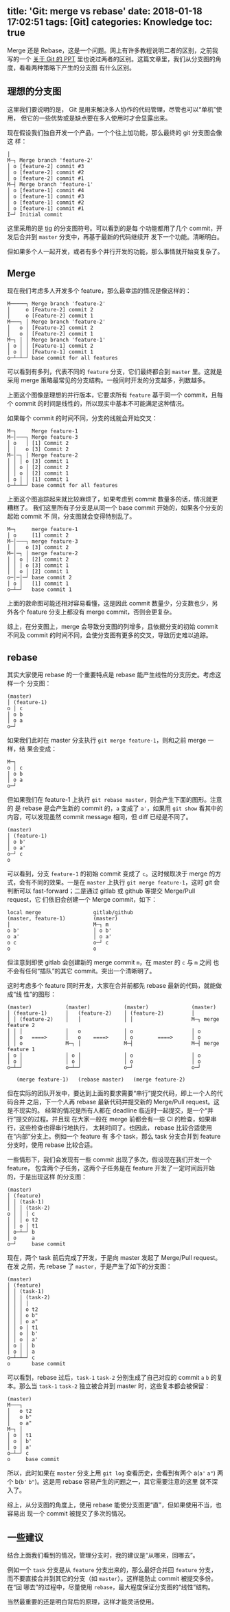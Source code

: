 title: 'Git: merge vs rebase'
date: 2018-01-18 17:02:51
tags: [Git]
categories: Knowledge
toc: true
---

Merge 还是 Rebase，这是一个问题。网上有许多教程说明二者的区别，之前我写的一个
[关于 Git 的 PPT](https://docs.google.com/presentation/d/18b-ehlVjU82_PzU64lkbVwkzPsK3T2yENmjwwL7FVfM/edit)
里也说过两者的区别。这篇文章里，我们从分支图的角度，看看两种策略下产生的分支图
有什么区别。

## 理想的分支图

这里我们要说明的是， Git 是用来解决多人协作的代码管理，尽管也可以“单机”使用，
但它的一些优势或是缺点要在多人使用时才会显露出来。

现在假设我们独自开发一个产品，一个个往上加功能，那么最终的 git 分支图会像这
样：

```
│
M─┐ Merge branch 'feature-2'
│ o [feature-2] commit #3
│ o [feature-2] commit #2
│ o [feature-2] commit #1
M─┤ Merge branch 'feature-1'
│ o [feature-1] commit #4
│ o [feature-1] commit #3
│ o [feature-1] commit #2
│ o [feature-1] commit #1
I─┘ Initial commit
```

这里采用的是 [tig](https://github.com/jonas/tig) 的分支图符号。可以看到的是每
个功能都用了几个 commit，开发后合并到 `master` 分支中，再基于最新的代码继续开
发下一个功能。清晰明白。

但如果多个人一起开发，或者有多个并行开发的功能，那么事情就开始变复杂了。

## Merge

现在我们考虑多人开发多个 feature，那么最幸运的情况是像这样的：

```
M─────┐ Merge branch 'feature-2'
│     o [Feature-2] commit 2
│     o [Feature-2] commit 1
M───┐ │ Merge branch 'feature-2'
│   o │ [Feature-2] commit 2
│   o │ [Feature-2] commit 1
M─┐ │ │ Merge branch 'feature-1'
│ o │ │ [Feature-1] commit 2
│ o │ │ [Feature-1] commit 1
o─┴─┴─┘ base commit for all features
```

可以看到有多列，代表不同的 `feature` 分支，它们最终都合到 `master` 里。这就是
采用 merge 策略最常见的分支结构。一般同时开发的分支越多，列数越多。

上面这个图像是理想的并行版本，它要求所有 `feature` 基于同一个 commit，且每个
commit 的时间是线性的，所以现实中基本不可能满足这种情况。

如果每个 commit 的时间不同，分支的线就会开始交叉：

```
M─┐     Merge feature-1
M─│───┐ Merge feature-3
│ o   │ [1] Commit 2
│ │   o [3] Commit 2
M─│─┐ │ Merge feature-2
│ │ │ o [3] commit 1
│ │ o │ [2] commit 2
│ │ o │ [2] commit 1
│ o │ │ [1] commit 1
o─┴─┴─┘ base commit for all features
```

上面这个图追踪起来就比较麻烦了，如果考虑到 commit 数量多的话，情况就更糟糕了。
我们这里所有子分支是从同一个 base commit 开始的，如果各个分支的起始 commit 不
同，分支图就会变得特别乱了。

```
M─┐     merge feature-1
│ o     [1] commit 2
M─│───┐ merge feature-3
│ │   o [3] commit 2
M─│─┐ │ merge feature-2
│ │ o │ [2] commit 2
│ │ │ o [3] commit 1
│ │ o │ [2] commit 1
o─│─│─┘ base commit 2
│ o │   [1] commit 1
o─┴─┘   base commit 1
```

上面的救命图可能还相对容易看懂，这是因此 commit 数量少，分支数也少，另外各个
feature 分支上都没有 merge commit，否则会更复杂。

综上，在分支图上，merge 会导致分支图的列增多，且依据分支的初始 commit 不同及
commit 的时间不同，会使分支图有更多的交叉，导致历史难以追踪。

## rebase

其实大家使用 rebase 的一个重要特点是 rebase 能产生线性的分支历史。考虑这样一个
分支图：

```
(master)
│ (feature-1)
o │ c
│ o b
│ o a
o─┘
```

如果我们此时在 master 分支执行 `git merge feature-1`，则和之前 merge 一样，结
果会变成：

```
M─┐
o │ c
│ o b
│ o a
o─┘
```

但如果我们在 feature-1 上执行 `git rebase master`，则会产生下面的图形。注意的
是 rebase 是会产生新的 commit 的，`a` 变成了 `a'`，如果用 `git show` 看其中的
内容，可以发现虽然 commit message 相同，但 diff 已经是不同了。

```
(master)
│ (feature-1)
│ o b'
│ o a'
o─┘ c
o
```

可以看到，分支 `feature-1` 的初始 commit 变成了 `c`。这时候取决于 merge 的方
式，会有不同的效果。一是在 `master` 上执行 `git merge feature-1`，这时 git 会
判断可以 fast-forward；二是通过 gitlab 或 github 等提交 Merge/Pull request，它
们依旧会创建一个 Merge commit，如下：

```
local merge                 gitlab/github
(master, feature-1)         (master)
│                           M─┐ m
o b'                        │ o b'
o a'                        │ o a'
o c                         o─┘ c
o                           o
```

但注意到即使 gitlab 会创建新的 merge commit `m`，在 master 的 `c` 与 `m` 之间
也不会有任何“插队”的其它 commit。突出一个清晰明了。

这时考虑多个 feature 同时开发，大家在合并前都先 rebase 最新的代码，就能做成“线
性”的图形：

```
(master)           (master)           (master)              (master)
│ (feature-1)      │   (feature-2)    │ (feature-2)         │
│ │ (feature-2)    │   │              │ │                   M─┐ merge feature 2
│ │ │              │   o              │ o                   │ o
│ │ o   ====>      │   o    ====>     │ o        ====>      │ o
│ │ o              M─┐ │              M─┤                   M─┤ merge feature 1
│ o │              │ o │              │ o                   │ o
│ o │              │ o │              │ o                   │ o
o─┴─┘              o─┴─┘              o─┘                   o─┘

   (merge feature-1)   (rebase master)   (merge feature-2)
```

但在实际的团队开发中，要达到上面的要求需要“串行”提交代码，即上一个人的代码合并
之后，下一个人再 rebase 最新代码并提交新的 Merge/Pull request。这是不现实的。
经常的情况是所有人都在 deadline 临近时一起提交，是一个“并行”提交的过程。并且现
在大家一般在 merge 前都会有一些 CI 的检查，如果串行，这些检查也得串行地执行，
太耗时间了。也因此， rebase 比较合适使用在“内部”分支上。例如一个 feature 有
多个 task，那么 task 分支合并到 feature 分支时，使用 rebase 比较合适。

一些情形下，我们会发现有一些 commit 出现了多次，假设现在我们开发一个 feature，
包含两个子任务，这两个子任务是在 feature 开发了一定时间后开始的，于是出现这样
的分支图：

```
(master)
│ (feature)
│ │ (task-1)
│ │ │ (task-2)
o │ │ │ c
│ │ │ o t2
│ │ o │ t1
│ o─┴─┘ b
│ o     a
o─┘     base commit
```

现在，两个 task 前后完成了开发，于是向 master 发起了 Merge/Pull request。在发
之前，先 rebase 了 `master`，于是产生了如下的分支图：

```
(master)
│ (feature)
│ │ (task-1)
│ │ │ (task-2)
│ │ │ │
│ │ │ o t2
│ │ │ o b"
│ │ │ o a"
│ │ o │ t1
│ │ o │ b'
│ │ o │ a'
│ o │ │ b
│ o │ │ a
o─┴─┴─┘ c
o       base commit
```

可以看到，rebase 过后，`task-1` `task-2` 分别生成了自己对应的 commit `a` `b`
的复本。那么当 `task-1` `task-2` 独立被合并到 master 时，这些复本都会被保留：

```
(master)
M───┐
│   o t2
│   o b"
│   o a"
M─┐ │
│ o │ t1
│ o │ b'
│ o │ a'
o─┴─┘ c
o     base commit
```

所以，此时如果在 `master` 分支上用 `git log` 查看历史，会看到有两个 a(`a'`
`a"`) 两个 b(`b'` `b"`)。这是用 rebase 容易产生的问题之一，其它需要注意的这里
就不深入了。

综上，从分支图的角度上，使用 rebase 能使分支图更“直”，但如果使用不当，也容易出
现一个 commit 被提交了多次的情况。

## 一些建议

结合上面我们看到的情况，管理分支时，我的建议是“从哪来，回哪去”。

例如一个 `task` 分支是从 `feature` 分支出来的，那么最好合并回 `feature` 分支，
而不要直接合并到其它的分支（如 `master`）。这样能防止 commit 被提交多份。在“回
哪去”的过程中，尽量使用 `rebase`，最大程度保证分支图的“线性”结构。

当然最重要的还是明白背后的原理，这样才能灵活使用。
